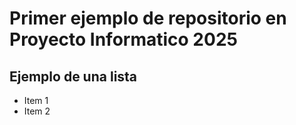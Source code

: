 # Primer ejemplo de repositorio en Proyecto Informatico 2025
## Ejemplo de una lista
* Item 1
* Item 2
